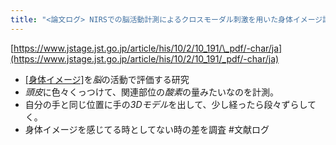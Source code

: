 ```yaml
---
title: "<論文ログ> NIRSでの脳活動計測によるクロスモーダル刺激を用いた身体イメージ誘発の評価"
---
```


[https://www.jstage.jst.go.jp/article/his/10/2/10_191/\_pdf/-char/ja](https://www.jstage.jst.go.jp/article/his/10/2/10_191/_pdf/-char/ja)

* [\[身体イメージ\]](何かを自分であると認識すること)を*脳*の活動で評価する研究
* *頭皮*に色々くっつけて、関連部位の*酸素*の量みたいなのを計測。
* 自分の手と同じ位置に手の*3Dモデル*を出して、少し経ったら段々ずらしてく。
* 身体イメージを感じてる時としてない時の差を調査
  \#文献ログ
